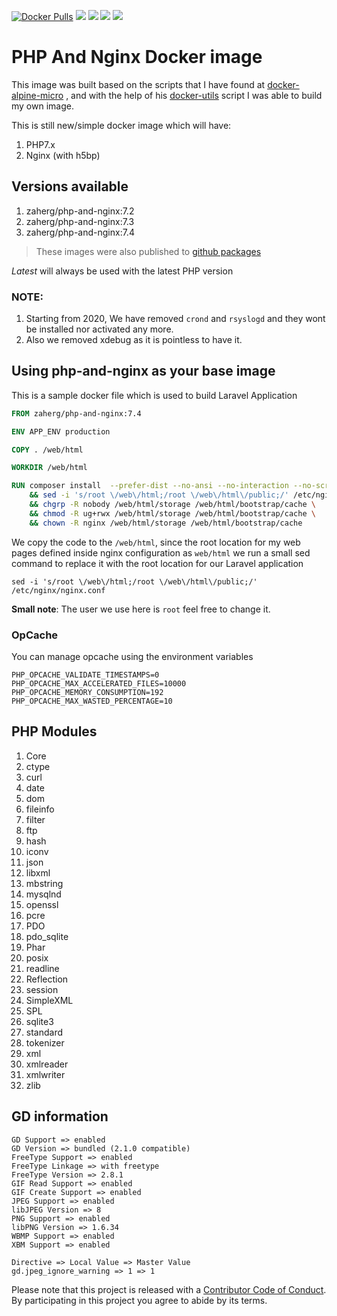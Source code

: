 [![Docker Pulls](https://img.shields.io/docker/pulls/zaherg/php-and-nginx.svg)](https://hub.docker.com/r/zaherg/php-and-nginx/) [![](https://images.microbadger.com/badges/image/zaherg/php-and-nginx.svg)](https://microbadger.com/images/zaherg/php-and-nginx "Get your own image badge on microbadger.com") [![](https://images.microbadger.com/badges/version/zaherg/php-and-nginx.svg)](https://microbadger.com/images/zaherg/php-and-nginx "Get your own version badge on microbadger.com") [![](https://images.microbadger.com/badges/commit/zaherg/php-and-nginx.svg)](https://microbadger.com/images/zaherg/php-and-nginx "Get your own commit badge on microbadger.com")  [![](https://img.shields.io/badge/sponsor-using%20BTC%20lightning%20network-blue.svg)](https://tippin.me/@zaherg)

# PHP And Nginx Docker image

This image was built based on the scripts that I have found at [docker-alpine-micro](https://github.com/nimmis/docker-alpine-micro) , and with the help of his [docker-utils](https://github.com/nimmis/docker-utils) script I was able to build my own image.

This is still new/simple docker image which will have:

1. PHP7.x
2. Nginx (with h5bp)

## Versions available

1. zaherg/php-and-nginx:7.2
1. zaherg/php-and-nginx:7.3
1. zaherg/php-and-nginx:7.4

> These images were also published to [github packages](https://github.com/users/zaherg/packages/container/package/php-and-nginx)

*Latest* will always be used with the latest PHP version

### NOTE:

1. Starting from 2020, We have removed `crond` and `rsyslogd`  and they wont be installed nor activated any more.
1. Also we removed xdebug as it is pointless to have it.

## Using php-and-nginx as your base image

This is a sample docker file which is used to build Laravel Application

```dockerfile
FROM zaherg/php-and-nginx:7.4

ENV APP_ENV production

COPY . /web/html

WORKDIR /web/html

RUN composer install  --prefer-dist --no-ansi --no-interaction --no-scripts --no-progress --no-suggest --optimize-autoloader --no-dev \
	&& sed -i 's/root \/web\/html;/root \/web\/html\/public;/' /etc/nginx/nginx.conf \
	&& chgrp -R nobody /web/html/storage /web/html/bootstrap/cache \
    && chmod -R ug+rwx /web/html/storage /web/html/bootstrap/cache \
    && chown -R nginx /web/html/storage /web/html/bootstrap/cache
```

We copy the code to the `/web/html`, since the root location for my web pages defined inside nginx configuration as 
`web/html` we run a small sed command to replace it with the root location for our Laravel application

```shell
sed -i 's/root \/web\/html;/root \/web\/html\/public;/' /etc/nginx/nginx.conf
```

**Small note**: The user we use here is `root` feel free to change it.

### OpCache

You can manage opcache using the environment variables

```
PHP_OPCACHE_VALIDATE_TIMESTAMPS=0
PHP_OPCACHE_MAX_ACCELERATED_FILES=10000
PHP_OPCACHE_MEMORY_CONSUMPTION=192
PHP_OPCACHE_MAX_WASTED_PERCENTAGE=10
```

## PHP Modules

1. Core
1. ctype
1. curl
1. date
1. dom
1. fileinfo
1. filter
1. ftp
1. hash
1. iconv
1. json
1. libxml
1. mbstring
1. mysqlnd
1. openssl
1. pcre
1. PDO
1. pdo_sqlite
1. Phar
1. posix
1. readline
1. Reflection
1. session
1. SimpleXML
1. SPL
1. sqlite3
1. standard
1. tokenizer
1. xml
1. xmlreader
1. xmlwriter
1. zlib

## GD information
```
GD Support => enabled
GD Version => bundled (2.1.0 compatible)
FreeType Support => enabled
FreeType Linkage => with freetype
FreeType Version => 2.8.1
GIF Read Support => enabled
GIF Create Support => enabled
JPEG Support => enabled
libJPEG Version => 8
PNG Support => enabled
libPNG Version => 1.6.34
WBMP Support => enabled
XBM Support => enabled

Directive => Local Value => Master Value
gd.jpeg_ignore_warning => 1 => 1
```

Please note that this project is released with a [Contributor Code of Conduct](CODE-OF-CONDUCT.md). By participating in this project you agree to abide by its terms.
